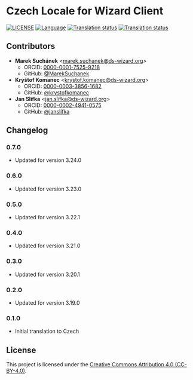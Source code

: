 # Czech Locale for Wizard Client

[![LICENSE](https://img.shields.io/github/license/ds-wizard/wizard-client-locales)](LICENSE)
[![Language](https://img.shields.io/badge/ISO%20639--1-cs-blue)](https://en.wikipedia.org/wiki/Czech_language)
[![Translation status](https://img.shields.io/badge/translated-100%25-brightgreen)](https://localize.ds-wizard.org/engage/wizard-client/cs/)
[![Translation status](https://localize.ds-wizard.org/widgets/wizard-client/cs/wizard-client-3-24-0/svg-badge.svg)](https://localize.ds-wizard.org/engage/wizard-client/cs/)

## Contributors

* **Marek Suchánek** <[marek.suchanek@ds-wizard.org](mailto:marek.suchanek@ds-wizard.org)>
  * ORCID: [0000-0001-7525-9218](https://orcid.org/0000-0001-7525-9218)
  * GitHub: [@MarekSuchanek](https://github.com/MarekSuchanek)
* **Kryštof Komanec** <[krystof.komanec@ds-wizard.org](mailto:krystof.komanec@ds-wizard.org)>
  * ORCID: [0000-0003-3856-1682](https://orcid.org/0000-0003-3856-1682)
  * GitHub: [@krystofkomanec](https://github.com/krystofkomanec)
* **Jan Slifka** <[jan.slifka@ds-wizard.org](mailto:jan.slifka@ds-wizard.org)>
  * ORCID: [0000-0002-4941-0575](https://orcid.org/0000-0002-4941-0575)
  * GitHub: [@janslifka](https://github.com/janslifka)


## Changelog

### 0.7.0

* Updated for version 3.24.0

### 0.6.0

* Updated for version 3.23.0

### 0.5.0

* Updated for version 3.22.1

### 0.4.0

* Updated for version 3.21.0

### 0.3.0

* Updated for version 3.20.1

### 0.2.0

* Updated for version 3.19.0

### 0.1.0

* Initial translation to Czech


## License

This project is licensed under the [Creative Commons Attribution 4.0 (CC-BY-4.0)](https://creativecommons.org/licenses/by/4.0/).
